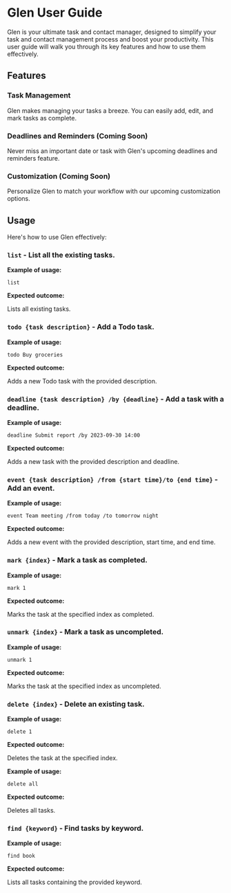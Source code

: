 # Glen User Guide
Glen is your ultimate task and contact manager, designed to simplify your task and contact management process and boost your productivity. This user guide will walk you through its key features and how to use them effectively.

## Features

### Task Management
Glen makes managing your tasks a breeze. You can easily add, edit, and mark tasks as complete.

### Deadlines and Reminders (Coming Soon)
Never miss an important date or task with Glen's upcoming deadlines and reminders feature.

### Customization (Coming Soon)
Personalize Glen to match your workflow with our upcoming customization options.

## Usage
Here's how to use Glen effectively:

### `list` - List all the existing tasks.

**Example of usage:**

`list`

**Expected outcome:**

Lists all existing tasks.

### `todo {task description}` - Add a Todo task.

**Example of usage:**

`todo Buy groceries`

**Expected outcome:**

Adds a new Todo task with the provided description.

### `deadline {task description} /by {deadline}` - Add a task with a deadline.

**Example of usage:**

`deadline Submit report /by 2023-09-30 14:00`

**Expected outcome:**

Adds a new task with the provided description and deadline.

### `event {task description} /from {start time}/to {end time}` - Add an event.

**Example of usage:**

`event Team meeting /from today /to tomorrow night`

**Expected outcome:**

Adds a new event with the provided description, start time, and end time.

### `mark {index}` - Mark a task as completed.

**Example of usage:**

`mark 1`

**Expected outcome:**

Marks the task at the specified index as completed.

### `unmark {index}` - Mark a task as uncompleted.

**Example of usage:**

`unmark 1`

**Expected outcome:**

Marks the task at the specified index as uncompleted.

### `delete {index}` - Delete an existing task.

**Example of usage:**

`delete 1`

**Expected outcome:**

Deletes the task at the specified index.

**Example of usage:**

`delete all`

**Expected outcome:**

Deletes all tasks.

### `find {keyword}` - Find tasks by keyword.

**Example of usage:**

`find book`

**Expected outcome:**

Lists all tasks containing the provided keyword.